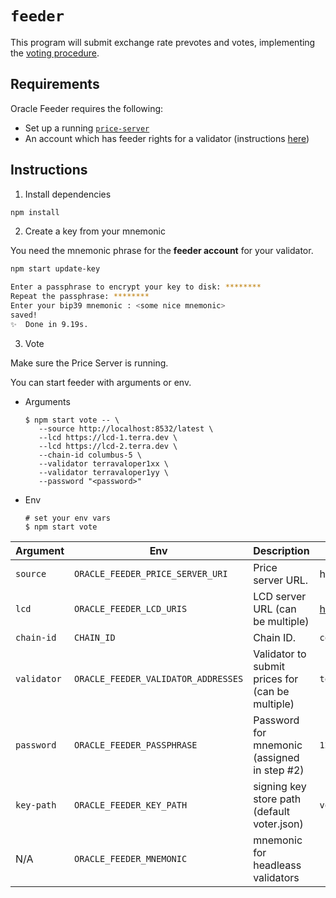 # `feeder`

This program will submit exchange rate prevotes and votes, implementing the [voting procedure](https://docs.terra.money/dev/spec-oracle.html#voting-procedure). 

## Requirements

Oracle Feeder requires the following:

- Set up a running [`price-server`](../price-server/)
- An account which has feeder rights for a validator (instructions [here](https://docs.terra.money/validator/setup.html#delegate-feeder-consent))

## Instructions

1. Install dependencies

```sh
npm install
```

2. Create a key from your mnemonic

You need the mnemonic phrase for the **feeder account** for your validator.

```sh
npm start update-key

Enter a passphrase to encrypt your key to disk: ********
Repeat the passphrase: ********
Enter your bip39 mnemonic : <some nice mnemonic>
saved!
✨  Done in 9.19s.
```

3. Vote

Make sure the Price Server is running.

You can start feeder with arguments or env.

* Arguments
   ``` shell
   $ npm start vote -- \
      --source http://localhost:8532/latest \
      --lcd https://lcd-1.terra.dev \
      --lcd https://lcd-2.terra.dev \
      --chain-id columbus-5 \
      --validator terravaloper1xx \
      --validator terravaloper1yy \
      --password "<password>"
   ```

* Env
   ```shell
   # set your env vars 
   $ npm start vote
   ```


| Argument    | Env           | Description                                      | Example                      |
| ----------- | ------------- | ------------------------------------------------ | ---------------------------- |
| `source`    | `ORACLE_FEEDER_PRICE_SERVER_URI`      | Price server URL.                                | http://localhost:8532/latest |
| `lcd`       | `ORACLE_FEEDER_LCD_URIS` | LCD server URL (can be multiple)                 | https://lcd.terra.dev        |
| `chain-id`  | `CHAIN_ID`    | Chain ID.                                        | `columbus-5`                 |
| `validator` | `ORACLE_FEEDER_VALIDATOR_ADDRESSES`   | Validator to submit prices for (can be multiple) | `terravaloper1xx...`         |
| `password`  | `ORACLE_FEEDER_PASSPHRASE`  | Password for mnemonic (assigned in step #2)      | `12345678`                   |
| `key-path`  | `ORACLE_FEEDER_KEY_PATH`    | signing key store path (default voter.json)      | `voter.json`                 |
| N/A  | `ORACLE_FEEDER_MNEMONIC`    | mnemonic for headleass validators      |